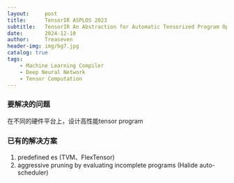 ```yaml
---
layout:     post
title:      TensorIR ASPLOS 2023
subtitle:   TensorIR An Abstraction for Automatic Tensorized Program Optimization
date:       2024-12-10
author:     Treaseven
header-img: img/bg7.jpg
catalog: true
tags:
    - Machine Learning Compiler
    - Deep Neural Network
    - Tensor Computation
---
```


### 要解决的问题
在不同的硬件平台上，设计高性能tensor program

### 已有的解决方案
1. predefined es (TVM、FlexTensor)
2. aggressive pruning by evaluating incomplete programs (Halide auto-scheduler)